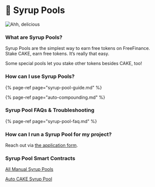 # 🍯 Syrup Pools

![Ahh, delicious](../../.gitbook/assets/masthead.png)

### **What are Syrup Pools?**

Syrup Pools are the simplest way to earn free tokens on FreeFinance.  
Stake CAKE, earn free tokens. It’s really that easy.

Some special pools let you stake other tokens besides CAKE, too!

### **How can I use Syrup Pools?**

{% page-ref page="syrup-pool-guide.md" %}

{% page-ref page="auto-compounding.md" %}

### Syrup Pool FAQs & Troubleshooting

{% page-ref page="syrup-pool-faq.md" %}

### **How can I run a Syrup Pool for my project?**

Reach out via [the application form](https://docs.pancakeswap.finance/contact-us/business-partnerships).

### Syrup Pool Smart Contracts <a id="docs-internal-guid-c4c16237-7fff-3c33-3a56-18ccd8853f86"></a>

[All Manual Syrup Pools](../../code/smart-contracts/main-staking-masterchef-contract.md)

[Auto CAKE Syrup Pool](../../code/smart-contracts/cakevault.md)

###  <a id="docs-internal-guid-c4c16237-7fff-3c33-3a56-18ccd8853f86"></a>





